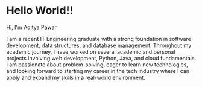 # Hello World!!
<img src="https://mir-s3-cdn-cf.behance.net/project_modules/max_1200/81bb4b165684019.640b6038d133e.gif" alt="Mobile Banner" style="width: 100%; max-width: 680px; max-height:285px; display: none;">



 Hi, I'm Aditya Pawar

I am a recent IT Engineering graduate with a strong foundation in software development, data structures, and database management. Throughout my academic journey, I have worked on several academic and personal projects involving web development, Python, Java, and cloud fundamentals. I am passionate about problem-solving, eager to learn new technologies, and looking forward to starting my career in the tech industry where I can apply and expand my skills in a real-world environment.
